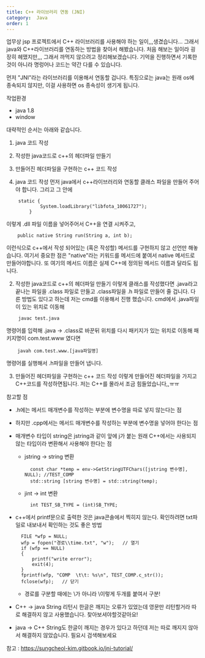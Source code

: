 ```yaml
---
title: C++ 라이브러리 연동 (JNI)
category:  Java
order: 1
---
```


업무상 jsp 프로젝트에서 C++ 라이브러리를 사용해야 하는 일이,,,생겼습니다...
그래서 java와 C++라이브러리를 연동하는 방법을 찾아서 해봤습니다.
처음 해보는 일이라 굉장히 헤맸지만,,, 그래서 까먹지 않으려고 정리해보겠습니다.
기억을 진행하면서 기록한 것이 아니라 명렁어나 코드는 약간 다를 수 있습니다.

먼저 "JNI"라는 라이브러리를 이용해서 연동할 겁니다.
특징으로는 java는 원래 os에 종속되지 않지만, 이걸 사용하면 os 종속성이 생기게 됩니다.

작업환경
- java 1.8
- window

대략적인 순서는 아래와 같습니다.
1. java 코드 작성
2. 작성한 java코드로 c++의 헤더파일 만들기
3. 만들어진 헤더파일을 구현하는 c++ 코드 작성


1. java 코드 작성
먼저 java에서 c++라이브러리와 연동할 클래스 파일을 만들어 주어야 합니다.
그리고 그 안에 

        static {
        		System.loadLibrary("libfota_10061727");
        	}

이렇게 .dll 파일 이름을 넣어주어서 C++을 연결 시켜주고,

        public native String run(String a, int b);

이런식으로 c++에서 작성 되어있는 (혹은 작성할) 메서드를 구현하지 않고 선언만 해놓습니다.
여기서 중요한 점은 "native"라는 키워드를 메서드에 붙여서 native 메서드로 만들어야합니다.
또 여기의 메서드 이름은 실제 C++에 정의된 메서드 이름과 달라도 됩니다.

2. 작성한 java코드로 c++의 헤더파일 만들기
이렇게 클래스를 작성했다면 .java라고 끝나는 파일을 .class 파일로 만들고 .class파일을 .h 파일로 만들어 줄 겁니다.
다른 방법도 있다고 하는데 저는 cmd를 이용해서 진행 했습니다.
cmd에서 .java파일이 있는 위치로 이동해

        javac test.java

명령어를 입력해 .java -> .class로 바꾼뒤
위치를 다시 패키지가 있는 위치로 이동해 패키지명이 com.test.www 였다면

        javah com.test.www.[java파일명]

명령어를 실행해서 .h파일을 만들어 냅니다.

3. 만들어진 헤더파일을 구현하는 c++ 코드 작성
이렇게 만들어진 헤더파일을 가지고 C++코드를 작성하면됩니다.
저는 C++를 몰라서 조금 힘들었습니다,,ㅠㅠ

참고할 점
- .h에는 메서드 매개변수를 작성하는 부분에 변수명을 따로 넣지 않는다는 점
- 하지만 .cpp에서는 메서드 매개변수를 작성하는 부분에 변수명을 넣어야 한다는 점
- 매개변수 타입이 string은 jstring과 같이 앞에 j가 붙는 원래 C++에서는 사용되지 않는 타입이라 변환해서 사용해야 한다는 점
    - jstring -> string 변환

            const char *temp = env->GetStringUTFChars([jstring 변수명], NULL);	//TEST_COMP
	        std::string [string 변수명] = std::string(temp);

    - jint -> int 변환

            int TEST_SB_TYPE = (int)SB_TYPE;

- c++에서 printf문으로 출력한 것은 java콘솔에서 찍히지 않는다. 확인하려면 txt파일로 내보내서 확인하는 것도 좋은 방법

        FILE *wfp = NULL;
        wfp = fopen("경로\\time.txt", "w");   // 열기
        if (wfp == NULL)
        {
            printf("write error");
            exit(4);
        }
        fprintf(wfp, "COMP  \t\t: %s\n", TEST_COMP.c_str());
        fclose(wfp);   // 닫기
        
    - 경로를 구분할 때에는 \가 아니라 \\이렇게 두개를 붙여서 구분!
- C++ -> java String 리턴시 한글은 깨지는 오류가 있었는데 영문만 리턴할거라 따로 해결하지 않고 사용했습니다. 찾아보셔야할것같아요!
- java -> C++ String도 한글이 깨지는 경우가 있다고 하던데 저는 따로 깨지지 않아서 해결하지 않았습니다. 필요시 검색해보세요


참고 : https://sungcheol-kim.gitbook.io/jni-tutorial/ 